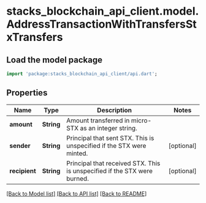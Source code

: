 # stacks_blockchain_api_client.model.AddressTransactionWithTransfersStxTransfers

## Load the model package
```dart
import 'package:stacks_blockchain_api_client/api.dart';
```

## Properties
Name | Type | Description | Notes
------------ | ------------- | ------------- | -------------
**amount** | **String** | Amount transferred in micro-STX as an integer string. | 
**sender** | **String** | Principal that sent STX. This is unspecified if the STX were minted. | [optional] 
**recipient** | **String** | Principal that received STX. This is unspecified if the STX were burned. | [optional] 

[[Back to Model list]](../README.md#documentation-for-models) [[Back to API list]](../README.md#documentation-for-api-endpoints) [[Back to README]](../README.md)


